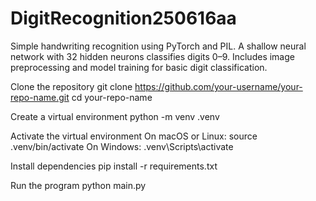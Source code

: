 # DigitRecognition250616aa
Simple handwriting recognition using PyTorch and PIL. A shallow neural network with 32 hidden neurons classifies digits 0–9. Includes image preprocessing and model training for basic digit classification.

Clone the repository
git clone https://github.com/your-username/your-repo-name.git
cd your-repo-name

Create a virtual environment
python -m venv .venv

Activate the virtual environment
On macOS or Linux:
source .venv/bin/activate
On Windows:
.venv\Scripts\activate

Install dependencies
pip install -r requirements.txt

Run the program
python main.py
